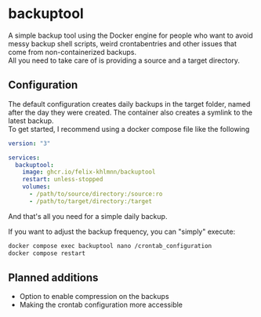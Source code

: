 # backuptool

A simple backup tool using the Docker engine for people who want to avoid messy backup shell scripts, weird crontabentries and other issues that come from non-containerized backups.  
All you need to take care of is providing a source and a target directory. 
## Configuration
The default configuration creates daily backups in the target folder, named after the day they were created. The container also creates a symlink to the latest backup.  
To get started, I recommend using a docker compose file like the following
```yaml
version: "3"

services:
  backuptool:
    image: ghcr.io/felix-khlmnn/backuptool
    restart: unless-stopped
    volumes:
      - /path/to/source/directory:/source:ro
      - /path/to/target/directory:/target
```

And that's all you need for a simple daily backup.

If you want to adjust the backup frequency, you can "simply" execute:
```bash
docker compose exec backuptool nano /crontab_configuration
docker compose restart
```
## Planned additions
- Option to enable compression on the backups
- Making the crontab configuration more accessible
